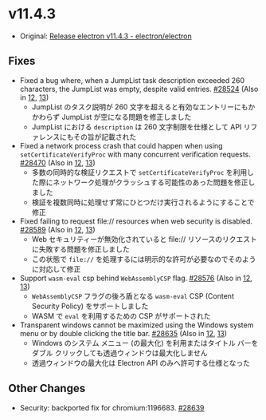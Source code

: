 # v11.4.3

- Original: [Release electron v11.4.3 - electron/electron](https://github.com/electron/electron/releases/tag/v11.4.3)

## Fixes

- Fixed a bug where, when a JumpList task description exceeded 260 characters, the JumpList was empty, despite valid entries. [#28524](https://github.com/electron/electron/pull/28524) (Also in [12](https://github.com/electron/electron/pull/28525), [13](https://github.com/electron/electron/pull/28526))
  - JumpList のタスク説明が 260 文字を超えると有効なエントリーにもかかわらず JumpList が空になる問題を修正しました
  - JumpList における `description` は 260 文字制限を仕様として API リファレンスにもその旨が記載された
- Fixed a network process crash that could happen when using `setCertificateVerifyProc` with many concurrent verification requests. [#28470](https://github.com/electron/electron/pull/28470) (Also in [12](https://github.com/electron/electron/pull/28465), [13](https://github.com/electron/electron/pull/28433))
  - 多数の同時的な検証リクエストで `setCertificateVerifyProc` を利用した際にネットワーク処理がクラッシュする可能性のあった問題を修正しました
  - 検証を複数同時に処理せず常にひとつだけ実行されるようにすることで修正
- Fixed failing to request file:// resources when web security is disabled. [#28589](https://github.com/electron/electron/pull/28589) (Also in [12](https://github.com/electron/electron/pull/28560), [13](https://github.com/electron/electron/pull/28557))
  - Web セキュリティーが無効化されていると file:// リソースのリクエストに失敗する問題を修正しました
  - この状態で `file://` を処理するには明示的な許可が必要なのでそのように対応して修正
- Support `wasm-eval` csp behind `WebAssemblyCSP` flag. [#28576](https://github.com/electron/electron/pull/28576) (Also in [12](https://github.com/electron/electron/pull/28575), [13](https://github.com/electron/electron/pull/28569))
  - `WebAssemblyCSP` フラグの後ろ盾となる `wasm-eval` CSP (Content Security Policy) をサポートしました
  - WASM で `eval` を利用するための CSP がサポートされた
- Transparent windows cannot be maximized using the Windows system menu or by double clicking the title bar. [#28635](https://github.com/electron/electron/pull/28635) (Also in [12](https://github.com/electron/electron/pull/28622), [13](https://github.com/electron/electron/pull/28527))
  - Windows のシステム メニュー (の最大化) を利用またはタイトル バーをダブル クリックしても透過ウィンドウは最大化しません
  - 透過ウィンドウの最大化は Electron API のみへ許可する仕様となった

## Other Changes

- Security: backported fix for chromium:1196683. [#28639](https://github.com/electron/electron/pull/28639)

